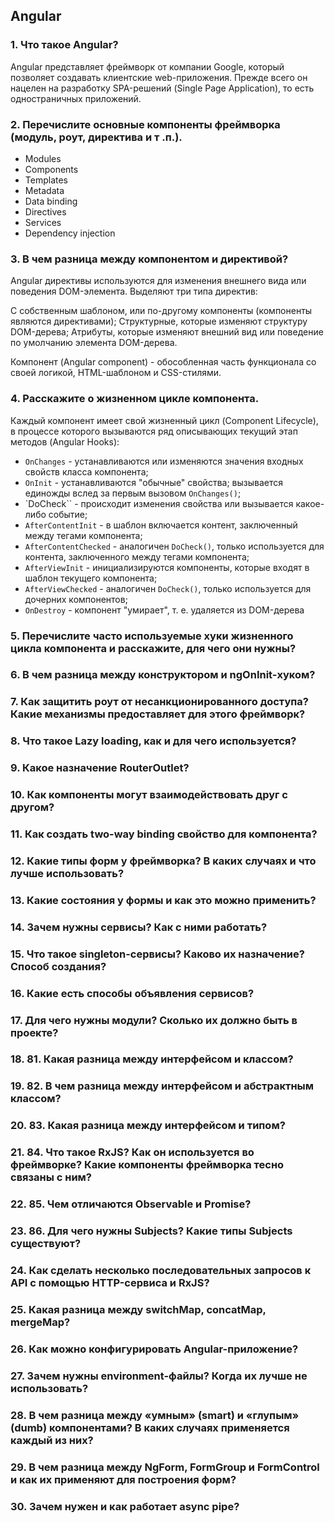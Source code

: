 ## Angular

### 1. Что такое Angular?

Angular представляет фреймворк от компании Google, который позволяет создавать клиентские web-приложения. Прежде всего он нацелен на разработку SPA-решений (Single Page Application), то есть одностраничных приложений.

### 2. Перечислите основные компоненты фреймворка (модуль, роут, директива и т .п.).

- Modules
- Components
- Templates
- Metadata
- Data binding
- Directives
- Services
- Dependency injection

### 3. В чем разница между компонентом и директивой?

Angular директивы используются для изменения внешнего вида или поведения DOM-элемента. Выделяют три типа директив:

С собственным шаблоном, или по-другому компоненты (компоненты являются директивами);
Структурные, которые изменяют структуру DOM-дерева;
Атрибуты, которые изменяют внешний вид или поведение по умолчанию элемента DOM-дерева.

Компонент (Angular component) - обособленная часть функционала со своей логикой, HTML-шаблоном и CSS-стилями.

### 4. Расскажите о жизненном цикле компонента.

Каждый компонент имеет свой жизненный цикл (Component Lifecycle), в процессе которого вызываются ряд описывающих текущий этап методов (Angular Hooks):

- `OnChanges` - устанавливаются или изменяются значения входных свойств класса компонента;
- `OnInit` - устанавливаются "обычные" свойства; вызывается единожды вслед за первым вызовом `OnChanges()`;
- `DoCheck`` - происходит изменения свойства или вызывается какое-либо событие;
- `AfterContentInit` - в шаблон включается контент, заключенный между тегами компонента;
- `AfterContentChecked` - аналогичен `DoCheck()`, только используется для контента, заключенного между тегами компонента;
- `AfterViewInit` - инициализируются компоненты, которые входят в шаблон текущего компонента;
- `AfterViewChecked` - аналогичен `DoCheck()`, только используется для дочерних компонентов;
- `OnDestroy` - компонент "умирает", т. е. удаляется из DOM-дерева

### 5. Перечислите часто используемые хуки жизненного цикла компонента и расскажите, для чего они нужны?

### 6. В чем разница между конструктором и ngOnInit-хуком?

### 7. Как защитить роут от несанкционированного доступа? Какие механизмы предоставляет для этого фреймворк?

### 8. Что такое Lazy loading, как и для чего используется?

### 9. Какое назначение RouterOutlet?

### 10. Как компоненты могут взаимодействовать друг с другом?

### 11. Как создать two-way binding свойство для компонента?

### 12. Какие типы форм у фреймворка? В каких случаях и что лучше использовать?

### 13. Какие состояния у формы и как это можно применить?

### 14. Зачем нужны сервисы? Как с ними работать?

### 15. Что такое singleton-сервисы? Каково их назначение? Способ создания?

### 16. Какие есть способы объявления сервисов?

### 17. Для чего нужны модули? Сколько их должно быть в проекте?

### 18. 81. Какая разница между интерфейсом и классом?

### 19. 82. В чем разница между интерфейсом и абстрактным классом?

### 20. 83. Какая разница между интерфейсом и типом?

### 21. 84. Что такое RxJS? Как он используется во фреймворке? Какие компоненты фреймворка тесно связаны с ним?

### 22. 85. Чем отличаются Observable и Promise?

### 23. 86. Для чего нужны Subjects? Какие типы Subjects существуют?

### 24. Как сделать несколько последовательных запросов к API с помощью HTTP-сервиса и RxJS?

### 25. Какая разница между switchMap, concatMap, mergeMap?

### 26. Как можно конфигурировать Angular-приложение?

### 27. Зачем нужны environment-файлы? Когда их лучше не использовать?

### 28. В чем разница между «умным» (smart) и «глупым» (dumb) компонентами? В каких случаях применяется каждый из них?

### 29. В чем разница между NgForm, FormGroup и FormControl и как их применяют для построения форм?

### 30. Зачем нужен и как работает async pipe?
